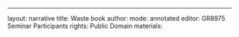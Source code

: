 ---
layout: narrative
title: Waste book
author:
mode: annotated
editor: GR8975 Seminar Participants
rights: Public Domain
materials: 
